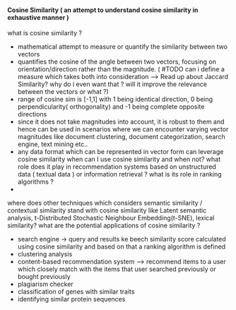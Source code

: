 #### Cosine Similarity ( an attempt to understand cosine similarity in exhaustive manner )
what is cosine similarity ?
- mathematical attempt to measure or quantify the similarity between two vectors
- quantifies the cosine of the angle between two vectors, focusing on orientation/direction rather than the magnitude. ( #TODO can i define a measure which takes both into consideration --> Read up about Jaccard Similarity? why do i even want that ? will it improve the relevance between the vectors or what ?)
- range of cosine sim is [-1,1] with 1 being identical direction, 0 being perpendicularity( orthogonality) and -1 being complete opposite directions
- since it does not take magnitudes into account, it is robust to them and hence can be used in scenarios where we can encounter varying vector magnitudes like document clustering, document categorization, search engine, text mining etc..
- any data format which can be represented in vector form can leverage cosine similarity
when can I use cosine similarity and when not?
what role does it play in recommendation systems based on unstructured data ( textual data ) or information retrieval ?
what is its role in ranking algorithms ?
- 
where does other techniques which considers semantic similarity / contextual similarity stand with cosine similarity like Latent semantic analysis, t-Distributed Stochastic Neighbour Embedding(t-SNE), lexical similarity?
what are the potential applications of cosine similarity ?
- search engine -> query and results ke beech similarity score calculated using cosine similarity and based on that a ranking algorithm is defined
- clustering analysis
- content-based recommendation system --> recommend items to a user which closely match with the items that user searched previously or bought previously
- plagiarism checker
- classification of genes with similar traits 
- identifying similar protein sequences

